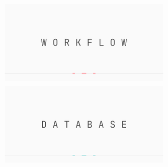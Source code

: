 [![](/WorkflowLogo.png)](https://github.com/2uj1m28ohz/workflow)

[![](/DatabaseLogo.png)](https://github.com/2uj1m28ohz/database)
